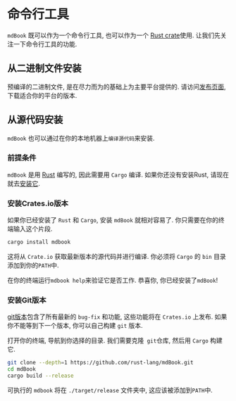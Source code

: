 # 命令行工具

`mdBook` 既可以作为一个命令行工具, 也可以作为一个 [Rust crate](https://crates.io/crates/mdbook)使用.
让我们先关注一下命令行工具的功能.

## 从二进制文件安装

预编译的二进制文件, 是在尽力而为的基础上为主要平台提供的.
请访问[发布页面](https://github.com/rust-lang/mdBook/releases), 下载适合你的平台的版本.

## 从源代码安装

`mdBook` 也可以通过在你的本地机器上`编译源代码`来安装.

### 前提条件

`mdBook` 是用 [Rust](https://www.rust-lang.org/) 编写的, 因此需要用 `Cargo` 编译.
如果你还没有安装Rust, 请现在就去[安装它](https://www.rust-lang.org/tools/install).

### 安装Crates.io版本

如果你已经安装了 `Rust` 和 `Cargo`, 安装 `mdBook` 就相对容易了. 你只需要在你的终端输入这个片段.

```bash
cargo install mdbook
```

这将从 `Crate.io` 获取最新版本的源代码并进行编译. 你必须将 `Cargo` 的 `bin` 目录添加到你的`PATH`中.

在你的终端运行`mdbook help`来验证它是否工作. 恭喜你, 你已经安装了`mdBook`!

### 安装Git版本

[git版本](https://github.com/rust-lang/mdBook)包含了所有最新的 `bug-fix` 和功能, 这些功能将在 `Crates.io` 上发布.
如果你不能等到下一个版本,  你可以自己构建 `git` 版本.

打开你的终端, 导航到你选择的目录. 我们需要克隆` git`仓库, 然后用 `Cargo` 构建它.

```bash
git clone --depth=1 https://github.com/rust-lang/mdBook.git
cd mdBook
cargo build --release
```

可执行的 `mdbook` 将在 `./target/release` 文件夹中, 这应该被添加到`PATH`中.
